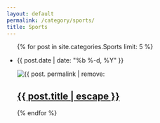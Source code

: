 ```yaml
---
layout: default
permalink: /category/sports/
title: Sports
---
```

<section class = 'flex'>
  <ul class="post-list child main">
    {% for post in site.categories.Sports limit: 5 %}
    <li>
      <p><span class="post-meta">{{ post.date | date: "%b %-d, %Y" }}</span></p>
      <img src = '{{ site.baseurl }}/assets/posts/{{ post. permalink | remove: '/'}}.jpg' alt = '{{ post. permalink | remove: '/'}}'>
      <h2>
        <a class="post-link" href="{{ post.url | relative_url }}">{{ post.title | escape }}</a>
      </h2>
    </li>
    {% endfor %}
  </ul>
  <div class = 'child third'>
  </div>
</section>
